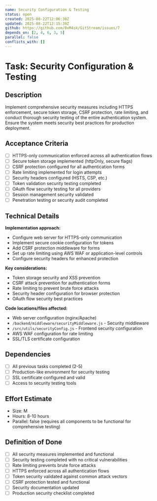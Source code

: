 ```yaml
---
name: Security Configuration & Testing
status: open
created: 2025-08-22T12:06:30Z
updated: 2025-08-22T12:15:39Z
github: https://github.com/0xM4sk/GitStream/issues/7
depends_on: [2, 4, 6, 3, 5]
parallel: false
conflicts_with: []
---
```


# Task: Security Configuration & Testing

## Description

Implement comprehensive security measures including HTTPS enforcement, secure token storage, CSRF protection, rate limiting, and conduct thorough security testing of the entire authentication system. Ensure the system meets security best practices for production deployment.

## Acceptance Criteria

- [ ] HTTPS-only communication enforced across all authentication flows
- [ ] Secure token storage implemented (httpOnly, secure flags)
- [ ] CSRF protection configured for all authentication forms
- [ ] Rate limiting implemented for login attempts
- [ ] Security headers configured (HSTS, CSP, etc.)
- [ ] Token validation security testing completed
- [ ] OAuth flow security testing for all providers
- [ ] Session management security validated
- [ ] Penetration testing or security audit completed

## Technical Details

**Implementation approach:**
- Configure web server for HTTPS-only communication
- Implement secure cookie configuration for tokens
- Add CSRF protection middleware for forms
- Set up rate limiting using AWS WAF or application-level controls
- Configure security headers for enhanced protection

**Key considerations:**
- Token storage security and XSS prevention
- CSRF attack prevention for authentication forms
- Rate limiting to prevent brute force attacks
- Security header configuration for browser protection
- OAuth flow security best practices

**Code locations/files affected:**
- Web server configuration (nginx/Apache)
- `/backend/middleware/securityMiddleware.js` - Security middleware
- `/src/utils/securityConfig.js` - Frontend security configuration
- AWS WAF configuration for rate limiting
- SSL/TLS certificate configuration

## Dependencies

- [ ] All previous tasks completed (2-5)
- [ ] Production-like environment for security testing
- [ ] SSL certificate configured and valid
- [ ] Access to security testing tools

## Effort Estimate

- Size: M
- Hours: 8-10 hours
- Parallel: false (requires all components to be functional for comprehensive testing)

## Definition of Done

- [ ] All security measures implemented and functional
- [ ] Security testing completed with no critical vulnerabilities
- [ ] Rate limiting prevents brute force attacks
- [ ] HTTPS enforced across all authentication flows
- [ ] Token security validated against common attack vectors
- [ ] CSRF protection tested and functional
- [ ] Security documentation updated
- [ ] Production security checklist completed
